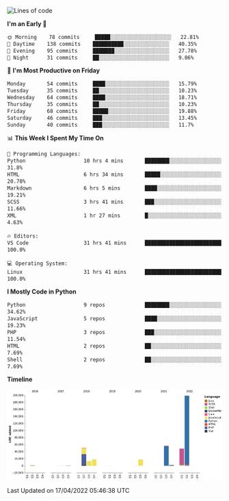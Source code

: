 <!--START_SECTION:waka-->
![Lines of code](https://img.shields.io/badge/From%20Hello%20World%20I%27ve%20Written-409%20Thousand%20lines%20of%20code-blue)

**I'm an Early 🐤** 

```text
🌞 Morning    78 commits     █████░░░░░░░░░░░░░░░░░░░░   22.81% 
🌆 Daytime    138 commits    ██████████░░░░░░░░░░░░░░░   40.35% 
🌃 Evening    95 commits     ███████░░░░░░░░░░░░░░░░░░   27.78% 
🌙 Night      31 commits     ██░░░░░░░░░░░░░░░░░░░░░░░   9.06%

```
📅 **I'm Most Productive on Friday** 

```text
Monday       54 commits     ████░░░░░░░░░░░░░░░░░░░░░   15.79% 
Tuesday      35 commits     ██░░░░░░░░░░░░░░░░░░░░░░░   10.23% 
Wednesday    64 commits     ████░░░░░░░░░░░░░░░░░░░░░   18.71% 
Thursday     35 commits     ██░░░░░░░░░░░░░░░░░░░░░░░   10.23% 
Friday       68 commits     █████░░░░░░░░░░░░░░░░░░░░   19.88% 
Saturday     46 commits     ███░░░░░░░░░░░░░░░░░░░░░░   13.45% 
Sunday       40 commits     ███░░░░░░░░░░░░░░░░░░░░░░   11.7%

```


📊 **This Week I Spent My Time On** 

```text
💬 Programming Languages: 
Python                   10 hrs 4 mins       ████████░░░░░░░░░░░░░░░░░   31.8% 
HTML                     6 hrs 34 mins       █████░░░░░░░░░░░░░░░░░░░░   20.78% 
Markdown                 6 hrs 5 mins        ████░░░░░░░░░░░░░░░░░░░░░   19.21% 
SCSS                     3 hrs 41 mins       ███░░░░░░░░░░░░░░░░░░░░░░   11.66% 
XML                      1 hr 27 mins        █░░░░░░░░░░░░░░░░░░░░░░░░   4.63%

🔥 Editors: 
VS Code                  31 hrs 41 mins      █████████████████████████   100.0%

💻 Operating System: 
Linux                    31 hrs 41 mins      █████████████████████████   100.0%

```

**I Mostly Code in Python** 

```text
Python                   9 repos             ████████░░░░░░░░░░░░░░░░░   34.62% 
JavaScript               5 repos             ████░░░░░░░░░░░░░░░░░░░░░   19.23% 
PHP                      3 repos             ███░░░░░░░░░░░░░░░░░░░░░░   11.54% 
HTML                     2 repos             ██░░░░░░░░░░░░░░░░░░░░░░░   7.69% 
Shell                    2 repos             ██░░░░░░░░░░░░░░░░░░░░░░░   7.69%

```


**Timeline**

![Chart not found](https://raw.githubusercontent.com/telesoho/telesoho/master/charts/bar_graph.png) 


 Last Updated on 17/04/2022 05:46:38 UTC
<!--END_SECTION:waka-->


<!--
**telesoho/telesoho** is a ✨ _special_ ✨ repository because its `README.md` (this file) appears on your GitHub profile.

Here are some ideas to get you started:

- 🔭 I’m currently working on ...
- 🌱 I’m currently learning ...
- 👯 I’m looking to collaborate on ...
- 🤔 I’m looking for help with ...
- 💬 Ask me about ...
- 📫 How to reach me: ...
- 😄 Pronouns: ...
- ⚡ Fun fact: ...
-->
